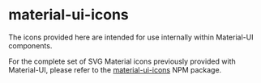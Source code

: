 # material-ui-icons

The icons provided here are intended for use internally within Material-UI components.

For the complete set of SVG Material icons previously provided with Material-UI,
please refer to the [material-ui-icons](https://www.npmjs.com/package/material-ui-icons) NPM package.
